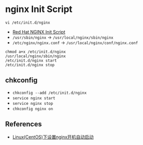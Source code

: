# nginx Init Script

`vi /etc/init.d/nginx`
- [Red Hat NGINX Init Script](https://www.nginx.com/resources/wiki/start/topics/examples/redhatnginxinit/)
- `/usr/sbin/nginx` -> `/usr/local/nginx/sbin/nginx`
- `/etc/nginx/nginx.conf` -> `/usr/local/nginx/conf/nginx.conf`

```
chmod a+x /etc/init.d/nginx
/usr/local/nginx/sbin/nginx
/etc/init.d/nginx start
/etc/init.d/nginx stop
```

## chkconfig
- `chkconfig --add /etc/init.d/nginx`
- `service nginx start`
- `service nginx stop`
- `chkconfig nginx on`

## References
- [Linux(CentOS)下设置nginx开机自动启动](https://www.cnblogs.com/whatmiss/p/7091220.html)